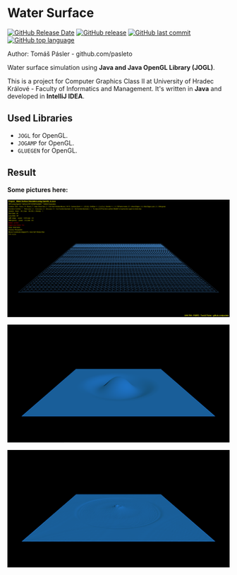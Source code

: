# Water Surface

[![GitHub Release Date](https://img.shields.io/github/release-date/pasleto/WaterSurface.svg)](https://github.com/pasleto/WaterSurface/releases/)
[![GitHub release](https://img.shields.io/github/release/pasleto/WaterSurface.svg)](https://github.com/pasleto/WaterSurface/releases/latest)
[![GitHub last commit](https://img.shields.io/github/last-commit/pasleto/WaterSurface.svg)](https://github.com/pasleto/WaterSurface/commits/)
[![GitHub top language](https://img.shields.io/github/languages/top/pasleto/WaterSurface.svg)](https://github.com/pasleto/WaterSurface/tree/master/source_code/)

Author: Tomáš Pásler - github.com/pasleto

Water surface simulation using **Java and Java OpenGL Library (JOGL)**.

This is a project for Computer Graphics Class II at University of 
Hradec Králové - Faculty of Informatics and Management.
It's written in **Java** and developed in **IntelliJ IDEA**.

## Used Libraries
* `JOGL` for OpenGL.
* `JOGAMP` for OpenGL.
* `GLUEGEN` for OpenGL.

## Result
**Some pictures here:**

![](/screenshots/screenshot1.png)

![](/screenshots/screenshot2.png)

![](/screenshots/screenshot3.png)
